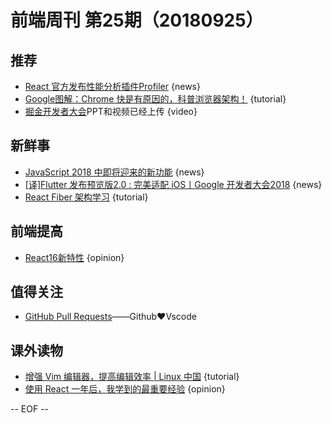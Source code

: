 # 前端周刊 第25期（20180925）

## 推荐

- [React 官方发布性能分析插件Profiler](https://mp.weixin.qq.com/s/k-icCIEOHkGmV-cBJ0HUGQ) {news}
- [Google图解：Chrome 快是有原因的，科普浏览器架构！](https://mp.weixin.qq.com/s/TPqQtkkj0KcQhZJm-sXEuw) {tutorial}
- [掘金开发者大会](http://conf.juejin.im/)PPT和视频已经上传 {video}

## 新鲜事

- [JavaScript 2018 中即将迎来的新功能](https://mp.weixin.qq.com/s/aBN9pKHbIXHpVLP-SMayZw) {news}
- [[译]Flutter 发布预览版2.0 : 完美适配 iOS丨Google 开发者大会2018](https://juejin.im/post/5ba3133b5188255c7663f485) {news}
- [React Fiber 架构学习](https://mp.weixin.qq.com/s/HQ3CKcJGHUf4BioqHalCqA) {tutorial}

## 前端提高

- [React16新特性](https://mp.weixin.qq.com/s/DTJTXQhGXW7HZpaCy9rgIg) {opinion}

## 值得关注

- [GitHub Pull Requests](https://marketplace.visualstudio.com/items?itemName=GitHub.vscode-pull-request-github)——Github❤️Vscode

## 课外读物

- [增强 Vim 编辑器，提高编辑效率 | Linux 中国](https://mp.weixin.qq.com/s/DdjEHmJ3x80T-oIXxwfP2w) {tutorial}
- [使用 React 一年后，我学到的最重要经验](https://mp.weixin.qq.com/s/h7xg6M3M6a3TZcS56i5VbA) {opinion}

[//]: # (分类图标
    新闻 {news}
    视频 {video}
    教程 {tutorial}
    代码 {code}
    演示 {demo}
    观点 {opinion}
    技巧 {tips}
    工具 {tools}
    书籍 {book}
    文档 {doc}
    GayHub {github}
    规范 {w3c}
    规范 {mdn}
    Three.js {threejs}
  )

-- EOF --